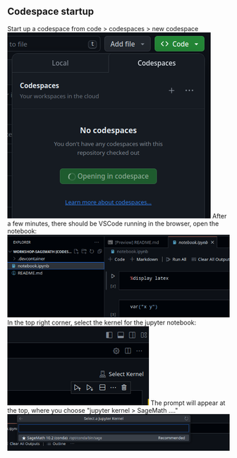 ## Codespace startup

Start up a codespace from code > codespaces > new codespace
![new codespace](images/start_codespace.png)
After a few minutes, there should be VSCode running in the browser, open the notebook:
![new codespace](images/open_notebook.png)
In the top right corner, select the kernel for the jupyter notebook:
![new codespace](images/select_kernel.png)
The prompt will appear at the top, where you choose "jupyter kernel > SageMath ...."
![new codespace](images/kernel_choice.png)
